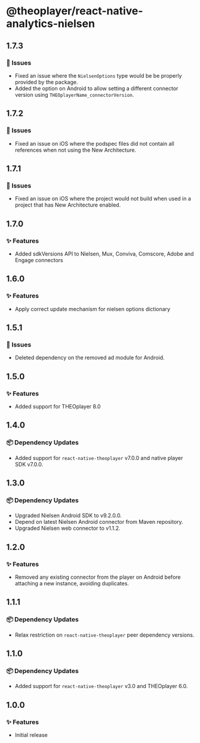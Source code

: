 # @theoplayer/react-native-analytics-nielsen

## 1.7.3

### 🐛 Issues

- Fixed an issue where the `NielsenOptions` type would be be properly provided by the package.
- Added the option on Android to allow setting a different connector version using `THEOplayerName_connectorVersion`.

## 1.7.2

### 🐛 Issues

- Fixed an issue on iOS where the podspec files did not contain all references when not using the New Architecture.

## 1.7.1

### 🐛 Issues

- Fixed an issue on iOS where the project would not build when used in a project that has New Architecture enabled.

## 1.7.0

### ✨ Features

- Added sdkVersions API to Nielsen, Mux, Conviva, Comscore, Adobe and Engage connectors

## 1.6.0

### ✨ Features

- Apply correct update mechanism for nielsen options dictionary

## 1.5.1

### 🐛 Issues

- Deleted dependency on the removed ad module for Android.

## 1.5.0

### ✨ Features

- Added support for THEOplayer 8.0

## 1.4.0

### 📦 Dependency Updates

- Added support for `react-native-theoplayer` v7.0.0 and native player SDK v7.0.0.

## 1.3.0

### 📦 Dependency Updates

- Upgraded Nielsen Android SDK to v9.2.0.0.
- Depend on latest Nielsen Android connector from Maven repository.
- Upgraded Nielsen web connector to v1.1.2.

## 1.2.0

### ✨ Features

- Removed any existing connector from the player on Android before attaching a new instance, avoiding duplicates.

## 1.1.1

### 📦 Dependency Updates

- Relax restriction on `react-native-theoplayer` peer dependency versions.

## 1.1.0

### 📦 Dependency Updates

- Added support for `react-native-theoplayer` v3.0 and THEOplayer 6.0.

## 1.0.0

### ✨ Features

- Initial release
